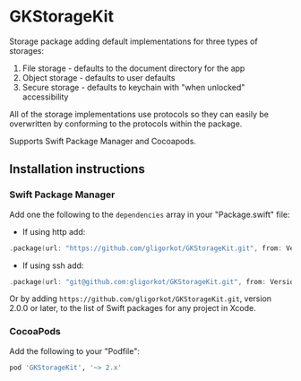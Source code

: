 # GKStorageKit

Storage package adding default implementations for three types of storages:

1. File storage - defaults to the document directory for the app
1. Object storage - defaults to user defaults
1. Secure storage - defaults to keychain with "when unlocked" accessibility

All of the storage implementations use protocols so they can easily be overwritten by conforming to the protocols within the package.

Supports Swift Package Manager and Cocoapods.

## Installation instructions

### Swift Package Manager

Add one the following to the `dependencies` array in your "Package.swift" file:

- If using http add:

```swift
.package(url: "https://github.com/gligorkot/GKStorageKit.git", from: Version("2.0.0"))
```

- If using ssh add:

```swift
.package(url: "git@github.com:gligorkot/GKStorageKit.git", from: Version("2.0.0"))
```

Or by adding `https://github.com/gligorkot/GKStorageKit.git`, version 2.0.0 or later, to the list of Swift packages for any project in Xcode.

### CocoaPods

Add the following to your "Podfile":

```ruby
pod 'GKStorageKit', '~> 2.x'
```
